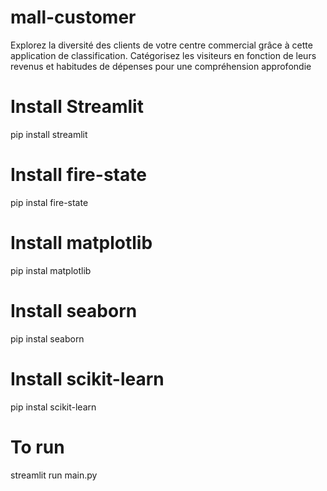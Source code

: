 # mall-customer
Explorez la diversité des clients de votre centre commercial grâce à cette application de classification. Catégorisez les visiteurs en fonction de leurs revenus et habitudes de dépenses pour une compréhension approfondie

# Install Streamlit
pip install streamlit

# Install fire-state
pip instal fire-state

# Install matplotlib
pip instal matplotlib

# Install seaborn
pip instal seaborn

# Install scikit-learn
pip instal scikit-learn

# To run
streamlit run main.py
